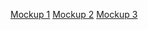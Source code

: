 [Mockup 1](http://codepen.io/ErikAbrahamson/pen/OVZJaM)
[Mockup 2](http://codepen.io/ErikAbrahamson/pen/GJdRYR)
[Mockup 3](http://codepen.io/ErikAbrahamson/pen/zGjYMa)
